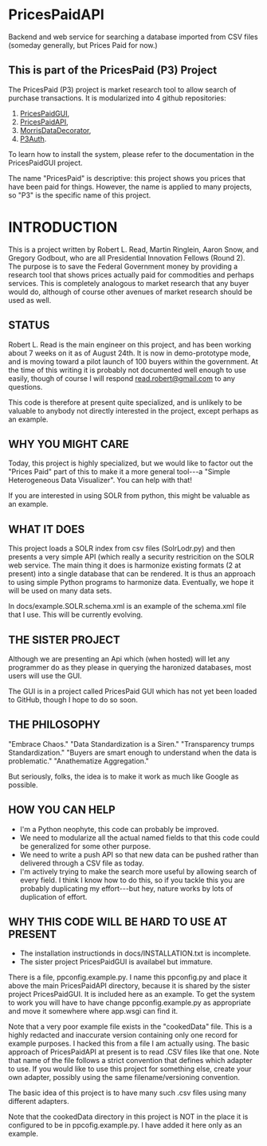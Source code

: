 PricesPaidAPI
=============

Backend and web service for searching a database imported from CSV files (someday generally, but Prices Paid for now.)

This is part of the PricesPaid (P3) Project
--------------------------------------

The PricesPaid (P3) project is market research tool to allow search of purchase transactions.  It is modularized into 4 github repositories:

1. [PricesPaidGUI](https://github.com/XGov/PricesPaidGUI), 
2. [PricesPaidAPI](https://github.com/presidential-innovation-fellows), 
3. [MorrisDataDecorator](https://github.com/presidential-innovation-fellows/MorrisDataDecorator), 
4. [P3Auth](https://github.com/XGov/P3Auth).  

To learn how to install the system, please refer to the documentation in the PricesPaidGUI project.

The name "PricesPaid" is descriptive: this project shows you prices that have been paid for things.  However, the name is applied to many projects, so "P3" is the specific name of this project.


# INTRODUCTION

This is a project written by Robert L. Read, Martin Ringlein, Aaron Snow, and Gregory Godbout, who are all 
Presidential Innovation Fellows (Round 2).  The purpose is to save the Federal Government money by
providing a research tool that shows prices actually paid for commodities and perhaps services.  This is
completely analogous to market research that any buyer would do, although of course other avenues of 
market research should be used as well.

## STATUS

Robert L. Read is the main engineer on this project, and has been working about 7 weeks on it as of August
24th.  It is now in demo-prototype mode, and is moving toward a pilot launch of 100 buyers within the
government.  At the time of this writing it is probably not documented well enough to use easily, though
of course I will respond <read.robert@gmail.com> to any questions.

This code is therefore at present quite specialized, and is unlikely to be valuable to anybody not directly
interested in the project, except perhaps as an example.

## WHY YOU MIGHT CARE

Today, this project is highly specialized, but we would like to factor out the "Prices Paid" part of this
to make it a more general tool---a "Simple Heterogeneous Data Visualizer".  You can help with that!

If you are interested in using SOLR from python, this might be valuable as an example.

## WHAT IT DOES

This project loads a SOLR index from csv files (SolrLodr.py) and then presents a very simple API (which
really a security restricition on the SOLR web service. The main thing it does is harmonize existing 
formats (2 at present) into a single database that can be rendered. It is thus an approach to using
simple Python programs to harmonize data.  Eventually, we hope it will be used on many data sets.

In docs/example.SOLR.schema.xml is an example of the schema.xml file that I use.  This will be currently evolving.

## THE SISTER PROJECT

Although we are presenting an Api which (when hosted) will let any programmer do as they please in 
querying the haronized databases, most users will use the GUI.

The GUI is in a project called PricesPaid GUI which has not yet been loaded to GitHub, though I 
hope to do so soon.

## THE PHILOSOPHY

"Embrace Chaos."  "Data Standardization is a Siren."  "Transparency trumps Standardization."
"Buyers are smart enough to understand when the data is problematic."  "Anathematize Aggregation."

But seriously, folks, the idea is to make it work as much like Google as possible.

## HOW YOU CAN HELP

* I'm a Python neophyte, this code can probably be improved.
* We need to modularize all the actual named fields to that this code could be generalized for 
some other purpose.
* We need to write a push API so that new data can be pushed rather than delivered through a 
CSV file as today.
* I'm actively trying to make the search more useful by allowing search of every field.  I think
I know how to do this, so if you tackle this you are probably duplicating my effort---but hey, 
nature works by lots of duplication of effort.

## WHY THIS CODE WILL BE HARD TO USE AT PRESENT

* The installation instructionds in docs/INSTALLATION.txt is incomplete.
* The sister project PricesPaidGUI is availabel but immature.

There is a file, ppconfig.example.py.  I name this ppconfig.py and place it above the main 
PricesPaidAPI directory, because it is shared by the sister project PricesPaidGUI.  It is included
here as an example.  To get the system to work you will have to have change ppconfig.example.py
as appropriate and move it somewhere where app.wsgi can find it.  

Note that a very poor example file exists in the "cookedData" file.  This is a highly redacted and
inaccurate version containing only one record for example purposes.  I hacked this from a file
I am actually using.  The basic approach of PricesPaidAPI at present is to read .CSV files like 
that one.  Note that name of the file follows a strict convention that defines which adapter to use.
If you would like to use this project for something else, create your own adapter, possibly using
the same filename/versioning convention.

The basic idea of this project is to have many such .csv files using many different adapters.

Note that the cookedData directory in this project is NOT in the place it is configured to be
in ppcofig.example.py.  I have added it here only as an example.

